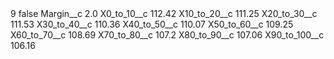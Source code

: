<?xml version="1.0" encoding="UTF-8"?>
<CustomMetadata xmlns="http://soap.sforce.com/2006/04/metadata" xmlns:xsi="http://www.w3.org/2001/XMLSchema-instance" xmlns:xsd="http://www.w3.org/2001/XMLSchema">
    <label>9</label>
    <protected>false</protected>
    <values>
        <field>Margin__c</field>
        <value xsi:type="xsd:double">2.0</value>
    </values>
    <values>
        <field>X0_to_10__c</field>
        <value xsi:type="xsd:double">112.42</value>
    </values>
    <values>
        <field>X10_to_20__c</field>
        <value xsi:type="xsd:double">111.25</value>
    </values>
    <values>
        <field>X20_to_30__c</field>
        <value xsi:type="xsd:double">111.53</value>
    </values>
    <values>
        <field>X30_to_40__c</field>
        <value xsi:type="xsd:double">110.36</value>
    </values>
    <values>
        <field>X40_to_50__c</field>
        <value xsi:type="xsd:double">110.07</value>
    </values>
    <values>
        <field>X50_to_60__c</field>
        <value xsi:type="xsd:double">109.25</value>
    </values>
    <values>
        <field>X60_to_70__c</field>
        <value xsi:type="xsd:double">108.69</value>
    </values>
    <values>
        <field>X70_to_80__c</field>
        <value xsi:type="xsd:double">107.2</value>
    </values>
    <values>
        <field>X80_to_90__c</field>
        <value xsi:type="xsd:double">107.06</value>
    </values>
    <values>
        <field>X90_to_100__c</field>
        <value xsi:type="xsd:double">106.16</value>
    </values>
</CustomMetadata>

